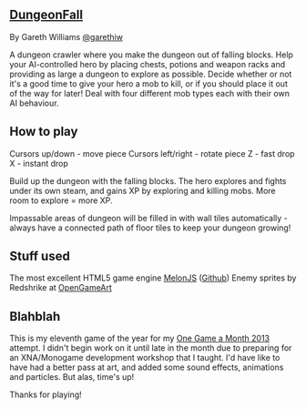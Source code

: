 ## [DungeonFall](http://team-mango.com/stuff/1gam/dfall)
By Gareth Williams [@garethiw](http://twitter.com/garethiw)

A dungeon crawler where you make the dungeon out of falling blocks. Help your AI-controlled hero by placing chests, potions and weapon racks and providing as large a dungeon to explore as possible. Decide whether or not it's a good time to give your hero a mob to kill, or if you should place it out of the way for later! Deal with four different mob types each with their own AI behaviour.

## How to play

Cursors up/down - move piece
Cursors left/right - rotate piece
Z - fast drop
X - instant drop

Build up the dungeon with the falling blocks. The hero explores and fights under its own steam, and gains XP by exploring and killing mobs. More room to explore = more XP.

Impassable areas of dungeon will be filled in with wall tiles automatically - always have a connected path of floor tiles to keep your dungeon growing!

## Stuff used

The most excellent HTML5 game engine [MelonJS](http://melonjs.org) ([Github](http://github.com/melonjs))
Enemy sprites by Redshrike at [OpenGameArt](http://opengameart.org/content/10-basic-rpg-enemies)

## Blahblah

This is my eleventh game of the year for my [One Game a Month 2013](http://onegameamonth.com/garethiw) attempt. I didn't begin work on it until late in the month due to preparing for an XNA/Monogame development workshop that I taught. I'd have like to have had a better pass at art, and added some sound effects, animations and particles. But alas, time's up!

Thanks for playing!


